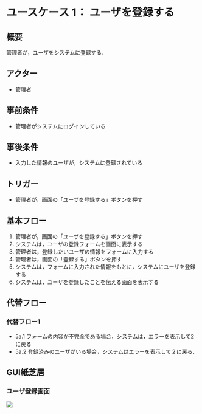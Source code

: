 # ユースケース 1： ユーザを登録する

## 概要
管理者が，ユーザをシステムに登録する．

## アクター
- 管理者

## 事前条件
- 管理者がシステムにログインしている

## 事後条件
- 入力した情報のユーザが，システムに登録されている

## トリガー
- 管理者が，画面の「ユーザを登録する」ボタンを押す

## 基本フロー
1. 管理者が，画面の「ユーザを登録する」ボタンを押す
1. システムは，ユーザの登録フォームを画面に表示する
1. 管理者は，登録したいユーザの情報をフォームに入力する
1. 管理者は，画面の「登録する」ボタンを押す
1. システムは，フォームに入力された情報をもとに，システムにユーザを登録する
1. システムは，ユーザを登録したことを伝える画面を表示する

## 代替フロー
### 代替フロー1
- 5a.1 フォームの内容が不完全である場合，システムは，エラーを表示して2に戻る
- 5a.2 登録済みのユーザがいる場合，システムはエラーを表示して２に戻る．

## GUI紙芝居
### ユーザ登録画面
<img src="gamen1.png">
